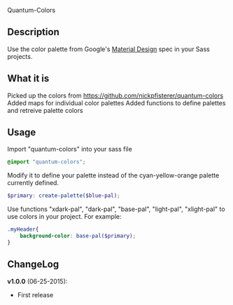 Quantum-Colors

## Description
Use the color palette from Google's [Material Design](http://www.google.com/design/spec/style/color.html#color-ui-color-palette) spec in your Sass projects.

## What it is
Picked up the colors from https://github.com/nickpfisterer/quantum-colors 
Added maps for individual color palettes
Added functions to define palettes and retreive palette colors

## Usage
Import "quantum-colors" into your sass file
```scss
@import "quantum-colors";
```
Modify it to define your palette instead of the cyan-yellow-orange palette currently defined.
```scss
$primary: create-palette($blue-pal);
```
Use functions "xdark-pal", "dark-pal", "base-pal", "light-pal", "xlight-pal" to use colors in your project. For example:
```scss
.myHeader{
    background-color: base-pal($primary);
}
```

## ChangeLog
**v1.0.0** (06-25-2015):
* First release